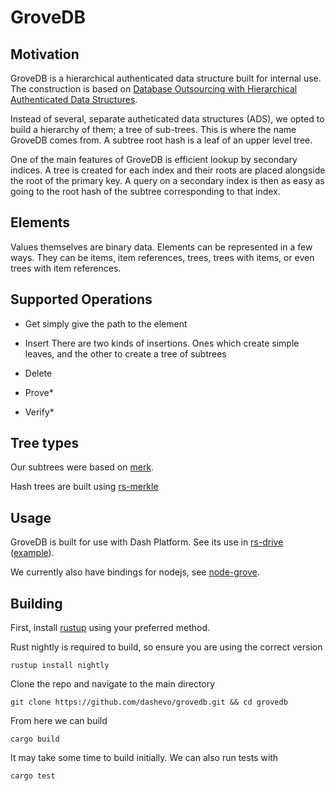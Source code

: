# GroveDB

## Motivation
GroveDB is a hierarchical authenticated data structure built for internal use. The construction is based on [Database Outsourcing with Hierarchical Authenticated Data Structures](https://eprint.iacr.org/2015/351.pdf).

Instead of several, separate autheticated data structures (ADS), we opted to build a hierarchy of them; a tree of sub-trees. This is where the name GroveDB comes from. A subtree root hash is a leaf of an upper level tree. 

One of the main features of GroveDB is efficient lookup by secondary indices. A tree is created for each index and their roots are placed alongside the root of the primary key. A query on a secondary index is then as easy as going to the root hash of the subtree corresponding to that index. 

## Elements
Values themselves are binary data. Elements can be represented in a few ways. They can be items, item references, trees, trees with items, or even trees with item references. 

## Supported Operations
- Get
 simply give the path to the element

- Insert
There are two kinds of insertions. Ones which create simple leaves, and the other to create a tree of subtrees
- Delete
- Prove\*
- Verify\*


## Tree types
Our subtrees were based on [merk](https://github.com/dashevo/grovedb/tree/master/merk). 

Hash trees are built using [rs-merkle](https://github.com/antouhou/rs-merkle/)

## Usage
GroveDB is built for use with Dash Platform. See its use in [rs-drive](https://github.com/dashevo/rs-drive) ([example](https://github.com/dashevo/rs-drive-example)). 

We currently also have bindings for nodejs, see [node-grove](https://github.com/dashevo/grovedb/tree/master/node-grove). 

## Building
First, install [rustup](https://www.rust-lang.org/tools/install) using your preferred method. 


Rust nightly is required to build, so ensure you are using the correct version

```rustup install nightly```

Clone the repo and navigate to the main directory

```git clone https://github.com/dashevo/grovedb.git && cd grovedb```

From here we can build 

```cargo build```

It may take some time to build initially. We can also run tests with

```cargo test```
